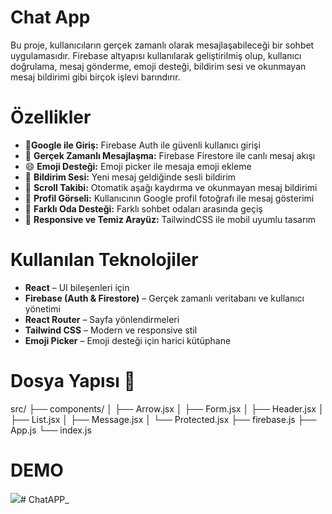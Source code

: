 <h1>Chat App</h1>

Bu proje, kullanıcıların gerçek zamanlı olarak mesajlaşabileceği bir sohbet uygulamasıdır. Firebase altyapısı kullanılarak geliştirilmiş olup, kullanıcı doğrulama, mesaj gönderme, emoji desteği, bildirim sesi ve okunmayan mesaj bildirimi gibi birçok işlevi barındırır.

<h1>Özellikler</h1>

- 🔐**Google ile Giriş:** Firebase Auth ile güvenli kullanıcı girişi
- 💬 **Gerçek Zamanlı Mesajlaşma:** Firebase Firestore ile canlı mesaj akışı
- 😄 **Emoji Desteği:** Emoji picker ile mesaja emoji ekleme
- 🔔 **Bildirim Sesi:** Yeni mesaj geldiğinde sesli bildirim
- 📌 **Scroll Takibi:** Otomatik aşağı kaydırma ve okunmayan mesaj bildirimi
- 👤 **Profil Görseli:** Kullanıcının Google profil fotoğrafı ile mesaj gösterimi
- 🧭 **Farklı Oda Desteği:** Farklı sohbet odaları arasında geçiş
- 🧪 **Responsive ve Temiz Arayüz:** TailwindCSS ile mobil uyumlu tasarım

<h1>Kullanılan Teknolojiler</h1>

- **React** – UI bileşenleri için
- **Firebase (Auth & Firestore)** – Gerçek zamanlı veritabanı ve kullanıcı yönetimi
- **React Router** – Sayfa yönlendirmeleri
- **Tailwind CSS** – Modern ve responsive stil
- **Emoji Picker** – Emoji desteği için harici kütüphane


<h1>Dosya Yapısı 📁</h1>
src/
├── components/
│   ├── Arrow.jsx
│   ├── Form.jsx
│   ├── Header.jsx
│   ├── List.jsx
│   ├── Message.jsx
│   └── Protected.jsx
├── firebase.js
├── App.js
└── index.js

<h1>DEMO</h1>

![](/demo.gif)# ChatAPP_
